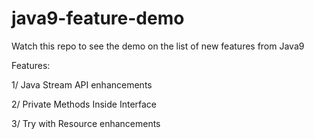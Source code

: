 # java9-feature-demo

Watch this repo to see the demo on the list of new features from Java9

Features:

1/ Java Stream API enhancements

2/ Private Methods Inside Interface

3/ Try with Resource enhancements


